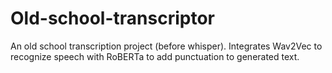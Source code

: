 # Old-school-transcriptor
 An old school transcription project (before whisper). Integrates Wav2Vec to recognize speech with RoBERTa to add punctuation to generated text.

